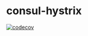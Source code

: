 # consul-hystrix
[![codecov](https://codecov.io/gh/rikcarve/consul-hystrix/branch/master/graph/badge.svg)](https://codecov.io/gh/rikcarve/consul-hystrix)
